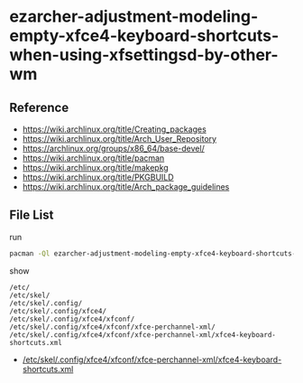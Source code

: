 
# ezarcher-adjustment-modeling-empty-xfce4-keyboard-shortcuts-when-using-xfsettingsd-by-other-wm


## Reference

* https://wiki.archlinux.org/title/Creating_packages
* https://wiki.archlinux.org/title/Arch_User_Repository
* https://archlinux.org/groups/x86_64/base-devel/
* https://wiki.archlinux.org/title/pacman
* https://wiki.archlinux.org/title/makepkg
* https://wiki.archlinux.org/title/PKGBUILD
* https://wiki.archlinux.org/title/Arch_package_guidelines


## File List

run

``` sh
pacman -Ql ezarcher-adjustment-modeling-empty-xfce4-keyboard-shortcuts-when-using-xfsettingsd-by-other-wm -q
```

show

```
/etc/
/etc/skel/
/etc/skel/.config/
/etc/skel/.config/xfce4/
/etc/skel/.config/xfce4/xfconf/
/etc/skel/.config/xfce4/xfconf/xfce-perchannel-xml/
/etc/skel/.config/xfce4/xfconf/xfce-perchannel-xml/xfce4-keyboard-shortcuts.xml
```


* [/etc/skel/.config/xfce4/xfconf/xfce-perchannel-xml/xfce4-keyboard-shortcuts.xml](asset/overlay/etc/skel/.config/xfce4/xfconf/xfce-perchannel-xml/xfce4-keyboard-shortcuts.xml)

